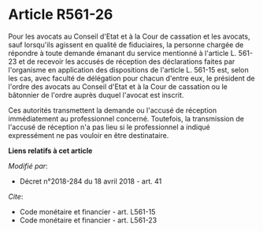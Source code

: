 # Article R561-26

Pour les avocats au Conseil d'Etat et à la Cour de cassation et les avocats, sauf lorsqu'ils agissent en qualité de
fiduciaires, la personne chargée de répondre à toute demande émanant du service mentionné à l'article L. 561-23 et de
recevoir les accusés de réception des déclarations faites par l'organisme en application des dispositions de l'article L.
561-15 est, selon les cas, avec faculté de délégation pour chacun d'entre eux, le président de l'ordre des avocats au Conseil
d'Etat et à la Cour de cassation ou le bâtonnier de l'ordre auprès duquel l'avocat est inscrit. 

Ces autorités transmettent la demande ou l'accusé de réception immédiatement au professionnel concerné. Toutefois, la
transmission de l'accusé de réception n'a pas lieu si le professionnel a indiqué expressément ne pas vouloir en être
destinataire.

**Liens relatifs à cet article**

_Modifié par_:

  - Décret n°2018-284 du 18 avril 2018 - art. 41

_Cite_:

  - Code monétaire et financier - art. L561-15
  - Code monétaire et financier - art. L561-23
